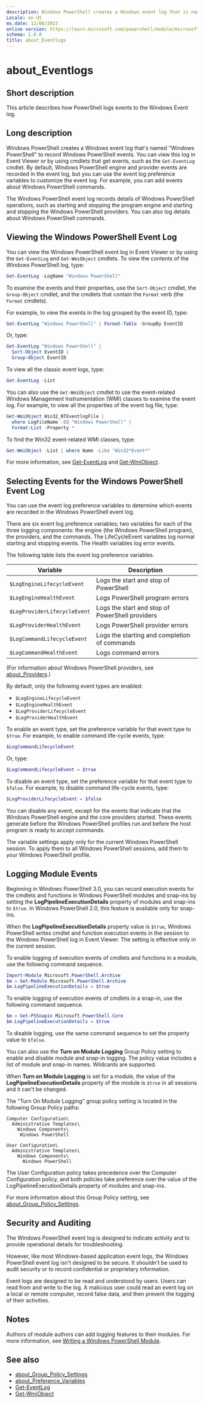 ```yaml
---
description: Windows PowerShell creates a Windows event log that is named Windows PowerShell to record Windows PowerShell events. You can view this log in Event Viewer or by using cmdlets that get events, such as the `Get-EventLog` cmdlet. By default, Windows PowerShell engine and provider events are recorded in the event log, but you can use the event log preference variables to customize the event log. For example, you can add events about Windows PowerShell commands.
Locale: en-US
ms.date: 12/08/2023
online version: https://learn.microsoft.com/powershell/module/microsoft.powershell.core/about/about_eventlogs?view=powershell-5.1&WT.mc_id=ps-gethelp
schema: 2.0.0
title: about_Eventlogs
---
```


# about_Eventlogs

## Short description
This article describes how PowerShell logs events to the Windows Event log.

## Long description

Windows PowerShell creates a Windows event log that's named "Windows
PowerShell" to record Windows PowerShell events. You can view this log in Event
Viewer or by using cmdlets that get events, such as the `Get-EventLog` cmdlet.
By default, Windows PowerShell engine and provider events are recorded in the
event log, but you can use the event log preference variables to customize the
event log. For example, you can add events about Windows PowerShell commands.

The Windows PowerShell event log records details of Windows PowerShell
operations, such as starting and stopping the program engine and starting and
stopping the Windows PowerShell providers. You can also log details about
Windows PowerShell commands.


## Viewing the Windows PowerShell Event Log

You can view the Windows PowerShell event log in Event Viewer or by using the
`Get-EventLog` and `Get-WmiObject` cmdlets. To view the contents of the Windows
PowerShell log, type:

```powershell
Get-EventLog -LogName "Windows PowerShell"
```

To examine the events and their properties, use the `Sort-Object` cmdlet, the
`Group-Object` cmdlet, and the cmdlets that contain the `Format` verb (the
`Format` cmdlets).

For example, to view the events in the log grouped by the event ID, type:

```powershell
Get-EventLog "Windows PowerShell" | Format-Table -GroupBy EventID
```

Or, type:

```powershell
Get-EventLog "Windows PowerShell" |
  Sort-Object EventID |
  Group-Object EventID
```

To view all the classic event logs, type:

```powershell
Get-EventLog -List
```

You can also use the `Get-WmiObject` cmdlet to use the event-related Windows
Management Instrumentation (WMI) classes to examine the event log. For example,
to view all the properties of the event log file, type:

```powershell
Get-WmiObject Win32_NTEventlogFile |
  where LogFileName -EQ "Windows PowerShell" |
  Format-List -Property *
```

To find the Win32 event-related WMI classes, type:

```powershell
Get-WmiObject -List | where Name -Like "Win32*Event*"
```

For more information, see [Get-EventLog][05] and [Get-WmiObject][06].

## Selecting Events for the Windows PowerShell Event Log

You can use the event log preference variables to determine which events are
recorded in the Windows PowerShell event log.

There are six event log preference variables; two variables for each of the
three logging components: the engine (the Windows PowerShell program), the
providers, and the commands. The LifeCycleEvent variables log normal starting
and stopping events. The Health variables log error events.

The following table lists the event log preference variables.

|           Variable           |                   Description                   |
| ---------------------------- | ----------------------------------------------- |
| `$LogEngineLifecycleEvent`   | Logs the start and stop of PowerShell           |
| `$LogEngineHealthEvent`      | Logs PowerShell program errors                  |
| `$LogProviderLifecycleEvent` | Logs the start and stop of PowerShell providers |
| `$LogProviderHealthEvent`    | Logs PowerShell provider errors                 |
| `$LogCommandLifecycleEvent`  | Logs the starting and completion of commands    |
| `$LogCommandHealthEvent`     | Logs command errors                             |

(For information about Windows PowerShell providers, see
[about_Providers][01].)

By default, only the following event types are enabled:

- `$LogEngineLifecycleEvent`
- `$LogEngineHealthEvent`
- `$LogProviderLifecycleEvent`
- `$LogProviderHealthEvent`

To enable an event type, set the preference variable for that event type to
`$true`. For example, to enable command life-cycle events, type:

```powershell
$LogCommandLifecycleEvent
```

Or, type:

```powershell
$LogCommandLifecycleEvent = $true
```

To disable an event type, set the preference variable for that event type to
`$false`. For example, to disable command life-cycle events, type:

```powershell
$LogProviderLifecycleEvent = $false
```

You can disable any event, except for the events that indicate that the Windows
PowerShell engine and the core providers started. These events generate before
the Windows PowerShell profiles run and before the host program is ready to
accept commands.

The variable settings apply only for the current Windows PowerShell session. To
apply them to all Windows PowerShell sessions, add them to your Windows
PowerShell profile.

## Logging Module Events

Beginning in Windows PowerShell 3.0, you can record execution events for the
cmdlets and functions in Windows PowerShell modules and snap-ins by setting the
**LogPipelineExecutionDetails** property of modules and snap-ins to `$true`. In
Windows PowerShell 2.0, this feature is available only for snap-ins.

When the **LogPipelineExecutionDetails** property value is `$true`, Windows
PowerShell writes cmdlet and function execution events in the session to the
Windows PowerShell log in Event Viewer. The setting is effective only in the
current session.

To enable logging of execution events of cmdlets and functions in a module, use
the following command sequence.

```powershell
Import-Module Microsoft.PowerShell.Archive
$m = Get-Module Microsoft.PowerShell.Archive
$m.LogPipelineExecutionDetails = $true
```

To enable logging of execution events of cmdlets in a snap-in, use the
following command sequence.

```powershell
$m = Get-PSSnapin Microsoft.PowerShell.Core
$m.LogPipelineExecutionDetails = $true
```

To disable logging, use the same command sequence to set the property value to
`$false`.

You can also use the **Turn on Module Logging** Group Policy setting to enable
and disable module and snap-in logging. The policy value includes a list of
module and snap-in names. Wildcards are supported.

When **Turn on Module Logging** is set for a module, the value of the
**LogPipelineExecutionDetails** property of the module is `$true` in all
sessions and it can't be changed.

The "Turn On Module Logging" group policy setting is located in the following
Group Policy paths:

```
Computer Configuration\
  Administrative Templates\
    Windows Components\
     Windows PowerShell

User Configuration\
  Administrative Templates\
    Windows Components\
      Windows PowerShell
```

The User Configuration policy takes precedence over the Computer Configuration
policy, and both policies take preference over the value of the
LogPipelineExecutionDetails property of modules and snap-ins.

For more information about this Group Policy setting, see
[about_Group_Policy_Settings][03].

## Security and Auditing

The Windows PowerShell event log is designed to indicate activity and to
provide operational details for troubleshooting.

However, like most Windows-based application event logs, the Windows PowerShell
event log isn't designed to be secure. It shouldn't be used to audit security
or to record confidential or proprietary information.

Event logs are designed to be read and understood by users. Users can read from
and write to the log. A malicious user could read an event log on a local or
remote computer, record false data, and then prevent the logging of their
activities.

## Notes

Authors of module authors can add logging features to their modules. For more
information, see [Writing a Windows PowerShell Module][02].

## See also

- [about_Group_Policy_Settings][03]
- [about_Preference_Variables][04]
- [Get-EventLog][05]
- [Get-WmiObject][06]

<!-- link references -->
[01]: about_Providers.md
[02]: /powershell/scripting/developer/module/writing-a-windows-powershell-module
[03]: about_Group_Policy_Settings.md
[04]: about_Preference_Variables.md
[05]: xref:Microsoft.PowerShell.Management.Get-EventLog
[06]: xref:Microsoft.PowerShell.Management.Get-WmiObject
